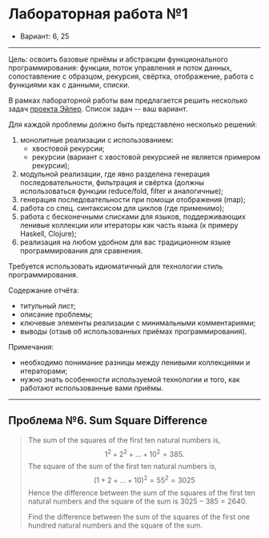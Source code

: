 # Лабораторная работа №1

- Вариант: 6, 25

---

Цель: освоить базовые приёмы и абстракции функционального программирования: функции, поток управления и поток данных, сопоставление с образцом, рекурсия, свёртка, отображение, работа с функциями как с данными, списки.

В рамках лабораторной работы вам предлагается решить несколько задач [проекта Эйлер](https://projecteuler.net/archives). Список задач -- ваш вариант.

Для каждой проблемы должно быть представлено несколько решений:

1. монолитные реализации с использованием:
   - хвостовой рекурсии;
   - рекурсии (вариант с хвостовой рекурсией не является примером рекурсии);
2. модульной реализации, где явно разделена генерация последовательности, фильтрация и свёртка (должны использоваться функции reduce/fold, filter и аналогичные);
3. генерация последовательности при помощи отображения (map);
4. работа со спец. синтаксисом для циклов (где применимо);
5. работа с бесконечными списками для языков, поддерживающих ленивые коллекции или итераторы как часть языка (к примеру Haskell, Clojure);
6. реализация на любом удобном для вас традиционном языке программирования для сравнения.

Требуется использовать идиоматичный для технологии стиль программирования.

Содержание отчёта:

- титульный лист;
- описание проблемы;
- ключевые элементы реализации с минимальными комментариями;
- выводы (отзыв об использованных приёмах программирования).

Примечания:

- необходимо понимание разницы между ленивыми коллекциями и итераторами;
- нужно знать особенности используемой технологии и того, как работают использованные вами приёмы.

---

## Проблема №6. Sum Square Difference

> The sum of the squares of the first ten natural numbers is,
> $$1^2+2^2+\ldots+10^2=385.$$
> The square of the sum of the first ten natural numbers is,
> $$(1+2+\ldots+10)^2 = 55^2 = 3025$$
> Hence the difference between the sum of the squares of the first ten natural numbers and the square of the sum is
> $3025 - 385 = 2640$.
>
> Find the difference between the sum of the squares of the first one hundred natural numbers and the square of the sum.
